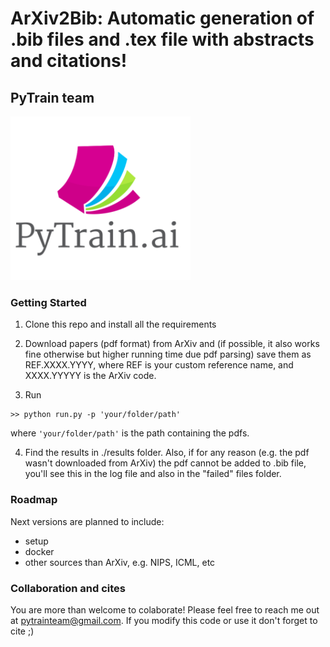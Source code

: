 [//]: # (Image References)

[logo]: https://github.com/pytrainai/pearl/blob/master/assets/logo.png

# ArXiv2Bib: Automatic generation of .bib files and .tex file with abstracts and citations!

## PyTrain team

![logo]


### Getting Started

1. Clone this repo and install all the requirements 

2. Download papers (pdf format) from ArXiv and (if possible, it also works fine otherwise but higher running time due pdf parsing) save them as REF.XXXX.YYYY, where REF is your custom reference name, and XXXX.YYYYY is the ArXiv code.

3. Run 

```
>> python run.py -p 'your/folder/path'
```

where `'your/folder/path'` is the path containing the pdfs.

4. Find the results in ./results folder. Also, if for any reason (e.g. the pdf wasn't downloaded from ArXiv) the pdf cannot be added to .bib file, you'll see this in the log file and also in the "failed" files folder.

### Roadmap

Next versions are planned to include:

 - setup
 - docker
 - other sources than ArXiv, e.g. NIPS, ICML, etc


### Collaboration and cites

You are more than welcome to colaborate! Please feel free to reach me out at pytrainteam@gmail.com. If you modify this code or use it don't forget to cite ;)
